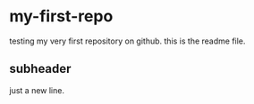 # my-first-repo
testing my very first repository on github.
this is the readme file.

## subheader
just a new line.